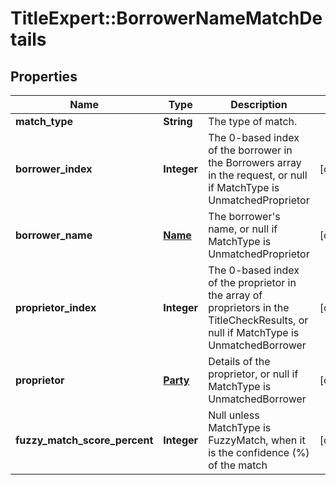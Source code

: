 # TitleExpert::BorrowerNameMatchDetails

## Properties
Name | Type | Description | Notes
------------ | ------------- | ------------- | -------------
**match_type** | **String** | The type of match. | 
**borrower_index** | **Integer** | The 0-based index of the borrower in the Borrowers array in the request, or null if MatchType is UnmatchedProprietor | [optional] 
**borrower_name** | [**Name**](Name.md) | The borrower&#39;s name, or null if MatchType is UnmatchedProprietor | [optional] 
**proprietor_index** | **Integer** | The 0-based index of the proprietor in the array of proprietors in the TitleCheckResults, or null if MatchType is UnmatchedBorrower | [optional] 
**proprietor** | [**Party**](Party.md) | Details of the proprietor, or null if MatchType is UnmatchedBorrower | [optional] 
**fuzzy_match_score_percent** | **Integer** | Null unless MatchType is FuzzyMatch, when it is the confidence (%) of the match | [optional] 


